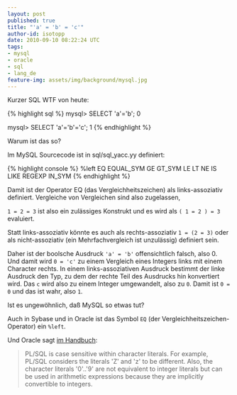 ```yaml
---
layout: post
published: true
title: "'a' = 'b' = 'c'"
author-id: isotopp
date: 2010-09-10 08:22:24 UTC
tags:
- mysql
- oracle
- sql
- lang_de
feature-img: assets/img/background/mysql.jpg
---
```

Kurzer SQL WTF von heute: 

{% highlight sql %}
mysql> SELECT 'a'='b'; 
0

mysql> SELECT 'a'='b'='c';
1
{% endhighlight %}

Warum ist das so?

Im MySQL Sourcecode ist in sql/sql_yacc.yy definiert: 

{% highlight console %}
%left   EQ EQUAL_SYM GE GT_SYM LE LT NE IS LIKE REGEXP IN_SYM
{% endhighlight %}

Damit ist der Operator EQ (das Vergleichheitszeichen) als links-assoziativ
definiert. Vergleiche von Vergleichen sind also zugelassen, 

`1 = 2 = 3` ist also ein zulässiges Konstrukt und es wird als `( 1 = 2 ) =
3` evaluiert.

Statt links-assoziativ könnte es auch als rechts-assoziativ `1 = (2 = 3)` 
oder als nicht-assoziativ (ein Mehrfachvergleich ist unzulässig)
definiert sein.

Daher ist der boolsche Ausdruck `'a' = 'b'` offensichtlich falsch, also 0. Und
damit wird `0 = 'c'` zu einem Vergleich eines Integers links mit einem
Character rechts. In einem links-assoziativen Ausdruck bestimmt der linke
Ausdruck den Typ, zu dem der rechte Teil des Ausdrucks hin konvertiert wird.
Das `c` wird also zu einem Integer umgewandelt, also zu `0`. Damit ist 
`0 = 0` und das ist wahr, also `1`.

Ist es ungewöhnlich, daß MySQL so etwas tut? 

Auch in Sybase und in Oracle ist das Symbol `EQ` (der
Vergleichheitszeichen-Operator) ein `%left`.

Und Oracle sagt 
[im Handbuch](http://download.oracle.com/docs/cd/B10501_01/appdev.920/a96624/02_funds.htm): 

> PL/SQL is case sensitive within character literals. For example, PL/SQL
> considers the literals 'Z' and 'z' to be different. Also, the character
> literals '0'..'9' are not equivalent to integer literals but can be used
> in arithmetic expressions because they are implicitly convertible to
> integers.
